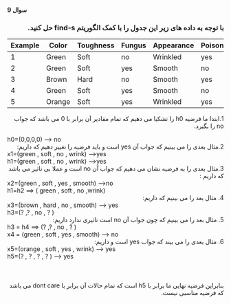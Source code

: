 **سوال 9**
<div dir="rtl">

  ### با توجه به داده های زیر این جدول را با کمک الگوریتم find-s حل کنید.
  </div>

| Example | Color  | Toughness | Fungus | Appearance | Poisonous |
|---------|--------|-----------|--------|------------|-----------|
| 1       | Green  | Soft      | no     | Wrinkled   | yes       |
| 2       | Green  | Soft      | yes    | Smooth     | no        |
| 3       | Brown  | Hard      | no     | Smooth     | yes       |
| 4       | Green  | Soft      | yes    | Smooth     | no        |
| 5       | Orange | Soft      | yes    | Wrinkled   | yes       |
<div dir="rtl">
  
 1.ابتدا ما فرضیه h0 را تشکیا می دهیم که تمام مقادیر آن برابر با 0 می باشد که جواب no را بگیرد.
  <div dir="ltr">
    h0=(0,0,0,0) --> no
<div dir="rtl">
  2.مثال بعدی را می بینیم که جواب آن yes است و باید فرضیه را تغییر دهیم که داریم:
   <div dir="ltr">
     x1=(green , soft , no , wrink) -->yes<br>
     h1=(green , soft , no , wrink) -->yes<br>
 <div dir="rtl">
   3.مثال بعدی را به فرضیه نشان می دهیم که جواب آن no است و عملا بی تاثیر می باشد که داریم :
  <div dir="ltr">
     x2=(green , soft , yes , smooth) -->no<br>
     h1=h2 ==> ( green , soft , no ,wrink)<br>
   <div dir="rtl">
     4. مثال بعد را می بینیم که داریم:
     <div dir="ltr">
       x3=(brown , hard , no , smooth) --> yes<br>
       h3=(? ,? , no , ? )<br>
      <div dir="rtl">
     5. مثال بعد را می بینیم که چون جواب آن no است تاثیری  ندارد  داریم:
        <div dir="ltr">
          h3 = h4 ==> (? ,? , no , ? )<br>
          x4 = (green , soft , yes , smooth) --> no<br>
       <div dir="rtl">
         6. مثال بعدی را می بیند که جواب yes است و داریم:
           <div dir="ltr">
             x5=(orange , soft , yes , wrink) --> yes <br>
             h5=(? , ? , ? , ? ) --> yes<br>
           <br>
             <br>
             <br>
          <div dir="rtl">
            بنابراین فرضیه نهایی ما برابر با h5 است که تمام حالات   آن برابر با  dont care   می باشد که فرضیه مناسبی نیست.
          
    
